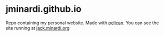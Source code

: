 jminardi.github.io
==================

Repo containing my personal website. Made with [pelican](http://docs.getpelican.com/).
You can see the site running at [jack.minardi.org](https://jack.minardi.org)
